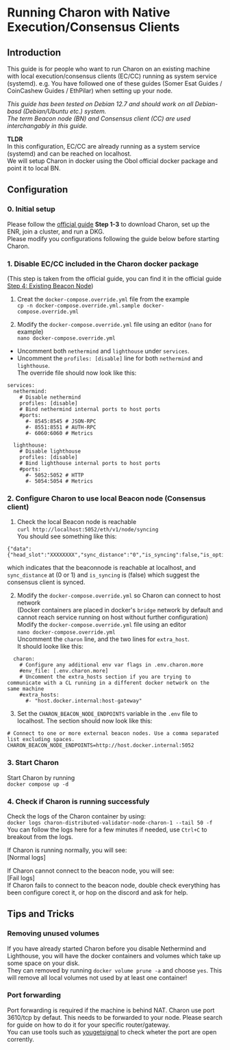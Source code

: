 # Running Charon with Native Execution/Consensus Clients

## Introduction

This guide is for people who want to run Charon on an existing machine with local execution/consensus clients (EC/CC) running as system service (systemd). e.g. You have followed one of these guides (Somer Esat Guides / CoinCashew Guides / EthPilar) when setting up your node.

*This guide has been tested on Debian 12.7 and should work on all Debian-basd (Debian/Ubuntu etc.) system.*  
*The term Beacon node (BN) and Consensus client (CC) are used interchangably in this guide.*

  
**TLDR**  
In this configuration, EC/CC are already running as a system service (systemd) and can be reached on localhost.  
We will setup Charon in docker using the Obol official docker package and point it to local BN.

## Configuration
### 0. Initial setup  
Please follow the [official guide](https://docs.obol.org/start/quickstart_group) **Step 1-3** to download Charon, set up the ENR, join a cluster, and run a DKG.  
Please modify you configurations following the guide below before starting Charon.  

### 1. Disable EC/CC included in the Charon docker package
(This step is taken from the official guide, you can find it in the official guide [Step 4: Existing Beacon Node](https://docs.obol.org/start/quickstart_group#step-4-start-your-distributed-validator-node))  
1. Creat the `docker-compose.override.yml` file from the example  
`cp -n docker-compose.override.yml.sample docker-compose.override.yml`  

2. Modify the `docker-compose.override.yml` file using an editor (`nano` for example)  
`nano docker-compose.override.yml`  
- Uncomment both `nethermind` and `lighthouse` under `services`.  
- Uncomment the `profiles: [disable]` line for both `nethermind` and `lighthouse`.  
The override file should now look like this:  
```
services:
  nethermind:
    # Disable nethermind
    profiles: [disable]
    # Bind nethermind internal ports to host ports
    #ports:
      #- 8545:8545 # JSON-RPC
      #- 8551:8551 # AUTH-RPC
      #- 6060:6060 # Metrics

  lighthouse:
    # Disable lighthouse
    profiles: [disable]
    # Bind lighthouse internal ports to host ports
    #ports:
      #- 5052:5052 # HTTP
      #- 5054:5054 # Metrics
```

### 2. Configure Charon to use local Beacon node (Consensus client)  
1. Check the local Beacon node is reachable  
`curl http://localhost:5052/eth/v1/node/syncing`  
You should see something like this:  
```
{"data":{"head_slot":"XXXXXXXX","sync_distance":"0","is_syncing":false,"is_optimistic":false,"el_offline":false}}
```  
which indicates that the beaconnode is reachable at localhost, and `sync_distance` at (0 or 1) and `is_syncing` is (false) which suggest the consensus client is synced.  

2. Modify the `docker-compose.override.yml` so Charon can connect to host network  
(Docker containers are placed in docker's `bridge` network by default and cannot reach service running on host without further configuration)  
Modify the `docker-compose.override.yml` file using an editor  
`nano docker-compose.override.yml`  
Uncomment the `charon` line, and the two lines for `extra_host`.  
It should looke like this:  
```
  charon:
    # Configure any additional env var flags in .env.charon.more
    #env_file: [.env.charon.more]
    # Uncomment the extra_hosts section if you are trying to communicate with a CL running in a different docker network on the same machine 
    #extra_hosts:
      #- "host.docker.internal:host-gateway"
```

3. Set the `CHARON_BEACON_NODE_ENDPOINTS` variable in the `.env` file to localhost. The section should now look like this:  
```
# Connect to one or more external beacon nodes. Use a comma separated list excluding spaces.
CHARON_BEACON_NODE_ENDPOINTS=http://host.docker.internal:5052
```

### 3. Start Charon  
Start Charon by running  
`docker compose up -d`  

### 4. Check if Charon is running successfuly  
Check the logs of the Charon container by using:  
`docker logs charon-distributed-validator-node-charon-1 --tail 50 -f`  
You can follow the logs here for a few minutes if needed, use `Ctrl+C` to breakout from the logs.

If Charon is running normally, you will see:  
[Normal logs]  

If Charon cannot connect to the beacon node, you will see:  
[Fail logs]  
If Charon fails to connect to the beacon node, double check everything has been configure corect it, or hop on the discord and ask for help.  

## Tips and Tricks
### Removing unused volumes  
If you have already started Charon before you disable Nethermind and Lighthouse, you will have the docker containers and volumes which take up some space on your disk.  
They can removed by running `docker volume prune -a` and choose `yes`. This will remove all local volumes not used by at least one container!  

### Port forwarding
Port forwarding is required if the machine is behind NAT. Charon use port 3610/tcp by defaut. This needs to be forwarded to your node. Please search for guide on how to do it for your specific router/gateway.  
You can use tools such as [yougetsignal](https://www.yougetsignal.com/tools/open-ports/) to check wheter the port are open corrently.
